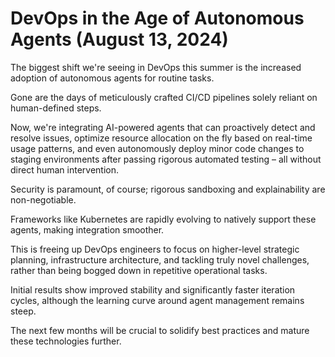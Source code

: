 # DevOps in the Age of Autonomous Agents (August 13, 2024)

The biggest shift we're seeing in DevOps this summer is the increased adoption of autonomous agents for routine tasks.

Gone are the days of meticulously crafted CI/CD pipelines solely reliant on human-defined steps.

Now, we're integrating AI-powered agents that can proactively detect and resolve issues, optimize resource allocation on the fly based on real-time usage patterns, and even autonomously deploy minor code changes to staging environments after passing rigorous automated testing – all without direct human intervention.

Security is paramount, of course; rigorous sandboxing and explainability are non-negotiable.

Frameworks like Kubernetes are rapidly evolving to natively support these agents, making integration smoother.

This is freeing up DevOps engineers to focus on higher-level strategic planning, infrastructure architecture, and tackling truly novel challenges, rather than being bogged down in repetitive operational tasks.

Initial results show improved stability and significantly faster iteration cycles, although the learning curve around agent management remains steep.

The next few months will be crucial to solidify best practices and mature these technologies further.
